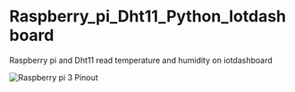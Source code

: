 # Raspberry_pi_Dht11_Python_Iotdashboard
Raspberry pi and Dht11 read temperature and humidity on iotdashboard

![Raspberry pi 3 Pinout](https://github.com/electrocoder/Raspberry_pi_Dht11_Python_Iotdashboard/blob/master/pi3_gpio.png)
